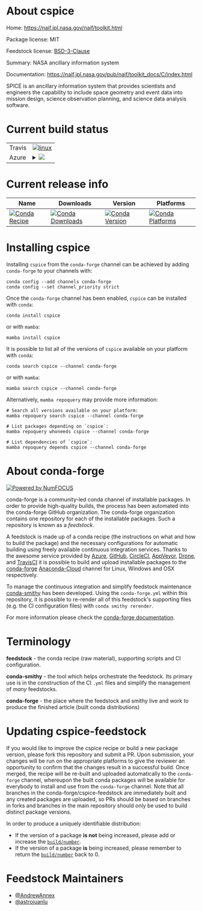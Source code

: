 About cspice
============

Home: https://naif.jpl.nasa.gov/naif/toolkit.html

Package license: MIT

Feedstock license: [BSD-3-Clause](https://github.com/conda-forge/cspice-feedstock/blob/main/LICENSE.txt)

Summary: NASA ancillary information system

Documentation: https://naif.jpl.nasa.gov/pub/naif/toolkit_docs/C/index.html

SPICE is an ancillary information system that provides scientists and
engineers the capability to include space geometry and event data into
mission design, science observation planning, and science data analysis
software.


Current build status
====================


<table><tr>
    <td>Travis</td>
    <td>
      <a href="https://app.travis-ci.com/conda-forge/cspice-feedstock">
        <img alt="linux" src="https://img.shields.io/travis/com/conda-forge/cspice-feedstock/main.svg?label=Linux">
      </a>
    </td>
  </tr>
    
  <tr>
    <td>Azure</td>
    <td>
      <details>
        <summary>
          <a href="https://dev.azure.com/conda-forge/feedstock-builds/_build/latest?definitionId=198&branchName=main">
            <img src="https://dev.azure.com/conda-forge/feedstock-builds/_apis/build/status/cspice-feedstock?branchName=main">
          </a>
        </summary>
        <table>
          <thead><tr><th>Variant</th><th>Status</th></tr></thead>
          <tbody><tr>
              <td>linux_64</td>
              <td>
                <a href="https://dev.azure.com/conda-forge/feedstock-builds/_build/latest?definitionId=198&branchName=main">
                  <img src="https://dev.azure.com/conda-forge/feedstock-builds/_apis/build/status/cspice-feedstock?branchName=main&jobName=linux&configuration=linux%20linux_64_" alt="variant">
                </a>
              </td>
            </tr><tr>
              <td>linux_aarch64</td>
              <td>
                <a href="https://dev.azure.com/conda-forge/feedstock-builds/_build/latest?definitionId=198&branchName=main">
                  <img src="https://dev.azure.com/conda-forge/feedstock-builds/_apis/build/status/cspice-feedstock?branchName=main&jobName=linux&configuration=linux%20linux_aarch64_" alt="variant">
                </a>
              </td>
            </tr><tr>
              <td>osx_64</td>
              <td>
                <a href="https://dev.azure.com/conda-forge/feedstock-builds/_build/latest?definitionId=198&branchName=main">
                  <img src="https://dev.azure.com/conda-forge/feedstock-builds/_apis/build/status/cspice-feedstock?branchName=main&jobName=osx&configuration=osx%20osx_64_" alt="variant">
                </a>
              </td>
            </tr><tr>
              <td>osx_arm64</td>
              <td>
                <a href="https://dev.azure.com/conda-forge/feedstock-builds/_build/latest?definitionId=198&branchName=main">
                  <img src="https://dev.azure.com/conda-forge/feedstock-builds/_apis/build/status/cspice-feedstock?branchName=main&jobName=osx&configuration=osx%20osx_arm64_" alt="variant">
                </a>
              </td>
            </tr><tr>
              <td>win_64</td>
              <td>
                <a href="https://dev.azure.com/conda-forge/feedstock-builds/_build/latest?definitionId=198&branchName=main">
                  <img src="https://dev.azure.com/conda-forge/feedstock-builds/_apis/build/status/cspice-feedstock?branchName=main&jobName=win&configuration=win%20win_64_" alt="variant">
                </a>
              </td>
            </tr>
          </tbody>
        </table>
      </details>
    </td>
  </tr>
</table>

Current release info
====================

| Name | Downloads | Version | Platforms |
| --- | --- | --- | --- |
| [![Conda Recipe](https://img.shields.io/badge/recipe-cspice-green.svg)](https://anaconda.org/conda-forge/cspice) | [![Conda Downloads](https://img.shields.io/conda/dn/conda-forge/cspice.svg)](https://anaconda.org/conda-forge/cspice) | [![Conda Version](https://img.shields.io/conda/vn/conda-forge/cspice.svg)](https://anaconda.org/conda-forge/cspice) | [![Conda Platforms](https://img.shields.io/conda/pn/conda-forge/cspice.svg)](https://anaconda.org/conda-forge/cspice) |

Installing cspice
=================

Installing `cspice` from the `conda-forge` channel can be achieved by adding `conda-forge` to your channels with:

```
conda config --add channels conda-forge
conda config --set channel_priority strict
```

Once the `conda-forge` channel has been enabled, `cspice` can be installed with `conda`:

```
conda install cspice
```

or with `mamba`:

```
mamba install cspice
```

It is possible to list all of the versions of `cspice` available on your platform with `conda`:

```
conda search cspice --channel conda-forge
```

or with `mamba`:

```
mamba search cspice --channel conda-forge
```

Alternatively, `mamba repoquery` may provide more information:

```
# Search all versions available on your platform:
mamba repoquery search cspice --channel conda-forge

# List packages depending on `cspice`:
mamba repoquery whoneeds cspice --channel conda-forge

# List dependencies of `cspice`:
mamba repoquery depends cspice --channel conda-forge
```


About conda-forge
=================

[![Powered by
NumFOCUS](https://img.shields.io/badge/powered%20by-NumFOCUS-orange.svg?style=flat&colorA=E1523D&colorB=007D8A)](https://numfocus.org)

conda-forge is a community-led conda channel of installable packages.
In order to provide high-quality builds, the process has been automated into the
conda-forge GitHub organization. The conda-forge organization contains one repository
for each of the installable packages. Such a repository is known as a *feedstock*.

A feedstock is made up of a conda recipe (the instructions on what and how to build
the package) and the necessary configurations for automatic building using freely
available continuous integration services. Thanks to the awesome service provided by
[Azure](https://azure.microsoft.com/en-us/services/devops/), [GitHub](https://github.com/),
[CircleCI](https://circleci.com/), [AppVeyor](https://www.appveyor.com/),
[Drone](https://cloud.drone.io/welcome), and [TravisCI](https://travis-ci.com/)
it is possible to build and upload installable packages to the
[conda-forge](https://anaconda.org/conda-forge) [Anaconda-Cloud](https://anaconda.org/)
channel for Linux, Windows and OSX respectively.

To manage the continuous integration and simplify feedstock maintenance
[conda-smithy](https://github.com/conda-forge/conda-smithy) has been developed.
Using the ``conda-forge.yml`` within this repository, it is possible to re-render all of
this feedstock's supporting files (e.g. the CI configuration files) with ``conda smithy rerender``.

For more information please check the [conda-forge documentation](https://conda-forge.org/docs/).

Terminology
===========

**feedstock** - the conda recipe (raw material), supporting scripts and CI configuration.

**conda-smithy** - the tool which helps orchestrate the feedstock.
                   Its primary use is in the construction of the CI ``.yml`` files
                   and simplify the management of *many* feedstocks.

**conda-forge** - the place where the feedstock and smithy live and work to
                  produce the finished article (built conda distributions)


Updating cspice-feedstock
=========================

If you would like to improve the cspice recipe or build a new
package version, please fork this repository and submit a PR. Upon submission,
your changes will be run on the appropriate platforms to give the reviewer an
opportunity to confirm that the changes result in a successful build. Once
merged, the recipe will be re-built and uploaded automatically to the
`conda-forge` channel, whereupon the built conda packages will be available for
everybody to install and use from the `conda-forge` channel.
Note that all branches in the conda-forge/cspice-feedstock are
immediately built and any created packages are uploaded, so PRs should be based
on branches in forks and branches in the main repository should only be used to
build distinct package versions.

In order to produce a uniquely identifiable distribution:
 * If the version of a package **is not** being increased, please add or increase
   the [``build/number``](https://docs.conda.io/projects/conda-build/en/latest/resources/define-metadata.html#build-number-and-string).
 * If the version of a package **is** being increased, please remember to return
   the [``build/number``](https://docs.conda.io/projects/conda-build/en/latest/resources/define-metadata.html#build-number-and-string)
   back to 0.

Feedstock Maintainers
=====================

* [@AndrewAnnex](https://github.com/AndrewAnnex/)
* [@astrojuanlu](https://github.com/astrojuanlu/)


<!-- dummy commit to enable rerendering -->

